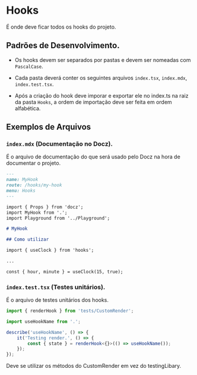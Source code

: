 # Hooks

É onde deve ficar todos os hooks do projeto.

## Padrões de Desenvolvimento.

- Os hooks devem ser separados por pastas e devem ser nomeadas com `PascalCase`.

- Cada pasta deverá conter os seguintes arquivos `index.tsx`, `index.mdx`, `index.test.tsx`.

- Após a criação do hook deve imporar e exportar ele no index.ts na raiz da pasta `Hooks`, a ordem de importação deve ser feita em ordem alfabética. 

## Exemplos de Arquivos

### `index.mdx` (Documentação no Docz).

É o arquivo de documentação do que será usado pelo Docz na hora de documentar o projeto.

```md
---
name: MyHook
route: /hooks/my-hook
menu: Hooks
---

import { Props } from 'docz';
import MyHook from '.';
import Playground from '../Playground';

# MyHook

## Como utilizar

import { useClock } from 'hooks';

...

const { hour, minute } = useClock(15, true);
```

### `index.test.tsx` (Testes unitários).

É o arquivo de testes unitários dos hooks.

```ts
import { renderHook } from 'tests/CustomRender';

import useHookName from '.';

describe('useHookName', () => {
	it('Testing render.', () => {
		const { state } = renderHook<{}>(() => useHookName());
	});
});
```

Deve se utilizar os métodos do CustomRender em vez do testingLibary.

